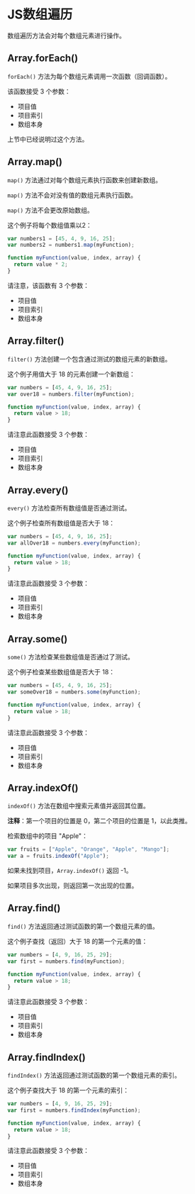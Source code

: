 # JS数组遍历

数组遍历方法会对每个数组元素进行操作。

## Array.forEach()

`forEach()` 方法为每个数组元素调用一次函数（回调函数）。

该函数接受 3 个参数：

- 项目值
- 项目索引
- 数组本身

上节中已经说明过这个方法。

## Array.map()

`map()` 方法通过对每个数组元素执行函数来创建新数组。

`map()` 方法不会对没有值的数组元素执行函数。

`map()` 方法不会更改原始数组。

这个例子将每个数组值乘以2：

```js
var numbers1 = [45, 4, 9, 16, 25];
var numbers2 = numbers1.map(myFunction);

function myFunction(value, index, array) {
  return value * 2;
}
```

请注意，该函数有 3 个参数：

- 项目值
- 项目索引
- 数组本身

## Array.filter()

`filter()` 方法创建一个包含通过测试的数组元素的新数组。

这个例子用值大于 18 的元素创建一个新数组：

```js
var numbers = [45, 4, 9, 16, 25];
var over18 = numbers.filter(myFunction);

function myFunction(value, index, array) {
  return value > 18;
}
```

请注意此函数接受 3 个参数：

- 项目值
- 项目索引
- 数组本身

## Array.every()

`every()` 方法检查所有数组值是否通过测试。

这个例子检查所有数组值是否大于 18：

```js
var numbers = [45, 4, 9, 16, 25];
var allOver18 = numbers.every(myFunction);

function myFunction(value, index, array) {
  return value > 18;
}
```

请注意此函数接受 3 个参数：

- 项目值
- 项目索引
- 数组本身

## Array.some()

`some()` 方法检查某些数组值是否通过了测试。

这个例子检查某些数组值是否大于 18：

```js
var numbers = [45, 4, 9, 16, 25];
var someOver18 = numbers.some(myFunction);

function myFunction(value, index, array) {
  return value > 18;
}
```

请注意此函数接受 3 个参数：

- 项目值
- 项目索引
- 数组本身

## Array.indexOf()

`indexOf()` 方法在数组中搜索元素值并返回其位置。

**注释**：第一个项目的位置是 0，第二个项目的位置是 1，以此类推。

检索数组中的项目 "Apple"：

```js
var fruits = ["Apple", "Orange", "Apple", "Mango"];
var a = fruits.indexOf("Apple");
```

如果未找到项目，`Array.indexOf()` 返回 -1。

如果项目多次出现，则返回第一次出现的位置。

## Array.find()

`find()` 方法返回通过测试函数的第一个数组元素的值。

这个例子查找（返回）大于 18 的第一个元素的值：

```js
var numbers = [4, 9, 16, 25, 29];
var first = numbers.find(myFunction);

function myFunction(value, index, array) {
  return value > 18;
}
```

请注意此函数接受 3 个参数：

- 项目值
- 项目索引
- 数组本身

## Array.findIndex()

`findIndex()` 方法返回通过测试函数的第一个数组元素的索引。

这个例子查找大于 18 的第一个元素的索引：

```js
var numbers = [4, 9, 16, 25, 29];
var first = numbers.findIndex(myFunction);

function myFunction(value, index, array) {
  return value > 18;
}
```

请注意此函数接受 3 个参数：

- 项目值
- 项目索引
- 数组本身